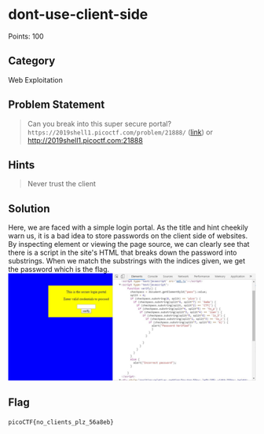 # dont-use-client-side
Points: 100
## Category
Web Exploitation
## Problem Statement
> Can you break into this super secure portal? `https://2019shell1.picoctf.com/problem/21888/` ([link](https://2019shell1.picoctf.com/problem/21888/)) or http://2019shell1.picoctf.com:21888
## Hints
> Never trust the client
## Solution
Here, we are faced with a simple login portal. As the title and hint cheekily warn us, it is a bad idea to store passwords on the client side of websites. By inspecting element or viewing the page source, we can clearly see that there is a script in the site's HTML that breaks down the password into substrings. When we match the substrings with the indices given, we get the password which is the flag.
![Screenshot](screenshot.JPG)
## Flag
`picoCTF{no_clients_plz_56a8eb}`